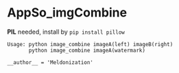 # AppSo_imgCombine

**PIL** needed, install by `pip install pillow`

```
Usage: python image_combine imageA(left) imageB(right)
       python image_combine imageA(watermark)
```

`__author__ = 'Meldonization'`
